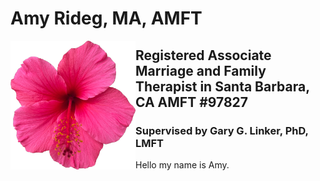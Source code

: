 # Amy Rideg, MA, AMFT

<img align="left" src="images/HibiscusLogoFlush.png" width="200" alt="Hibiscus Image"/>

##  Registered Associate Marriage and Family Therapist in Santa Barbara, CA AMFT #97827

###  Supervised by Gary G. Linker, PhD, LMFT

Hello my name is Amy.
